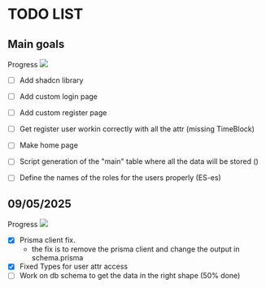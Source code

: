 
# TODO LIST

## Main goals
Progress
![](https://geps.dev/progress/5)

- [ ] Add shadcn library
- [ ] Add custom login page
- [ ] Add custom register page
- [ ] Get register user workin correctly with all the attr (missing TimeBlock)
- [ ] Make home page
- [ ] Script generation of the "main" table where all the data will be stored ()
- [ ] Define the names of the roles for the users properly (ES-es)


## 09/05/2025
Progress
![](https://geps.dev/progress/60)

- [X] Prisma client fix.
  - the fix is to remove the prisma client and change the output in schema.prisma
- [X] Fixed Types for user attr access
- [ ] Work on db schema to get the data in the right shape (50% done)
